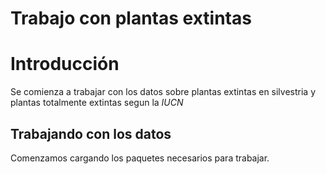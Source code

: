 Trabajo con plantas extintas
================

# Introducción

Se comienza a trabajar con los datos sobre plantas extintas en
silvestria y plantas totalmente extintas segun la *IUCN*

## Trabajando con los datos

Comenzamos cargando los paquetes necesarios para trabajar.
